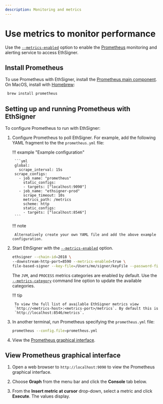 ```yaml
---
description: Monitoring and metrics
---
```


# Use metrics to monitor performance

Use the [`--metrics-enabled`](../../Reference/CLI/CLI-Syntax.md#metrics-enabled) option to enable
the [Prometheus](https://prometheus.io/) monitoring and alerting service to access EthSigner.

## Install Prometheus

To use Prometheus with EthSigner, install the
[Prometheus main component](https://prometheus.io/download/). On MacOS, install with
[Homebrew](https://formulae.brew.sh/formula/prometheus):

```bash
 brew install prometheus
```

## Setting up and running Prometheus with EthSigner

To configure Prometheus to run with EthSigner:

1. Configure Prometheus to poll EthSigner. For example, add the following YAML fragment to the
   the `prometheus.yml` file:

    !!! example "Example configuration"

        ```yml
        global:
          scrape_interval: 15s
        scrape_configs:
          - job_name: "prometheus"
            static_configs:
            - targets: ["localhost:9090"]
          - job_name: "ethsigner-prod"
            scrape_timeout: 10s
            metrics_path: /metrics
            scheme: http
            static_configs:
            - targets: ["localhost:8546"]
        ```

    !!! note

        Alternatively create your own YAML file and add the above example configuration.

1. Start EthSigner with the
    [`--metrics-enabled`](../../Reference/CLI/CLI-Syntax.md#metrics-enabled) option.

    ```bash
    ethsigner --chain-id=2018 \
    --downstream-http-port=8590 --metrics-enabled=true \
    file-based-signer --key-file=/Users/me/signer/keyFile --password-file=/Users/me/signer/passwordFile
    ```

    The `JVM`, and `PROCESS` metrics categories are enabled by default.
    Use the [`--metrics-category`](../../Reference/CLI/CLI-Syntax.md#metrics-category)
    command line option to update the available categories.

    !!! tip

        To view the full list of available EthSigner metrics view
        `http://<metrics-host>:<metrics-port>/metrics`. By default this is
        `http://localhost:8546/metrics`.

1. In another terminal, run Prometheus specifying the `prometheus.yml` file:

    ```bash
    prometheus --config.file=prometheus.yml
    ```

1. View the [Prometheus graphical interface](#view-prometheus-graphical-interface).

## View Prometheus graphical interface

1. Open a web browser to `http://localhost:9090` to view the Prometheus graphical interface.

1. Choose **Graph** from the menu bar and click the **Console** tab below.

1. From the **Insert metric at cursor** drop-down, select a metric and click **Execute**. The
   values display.
